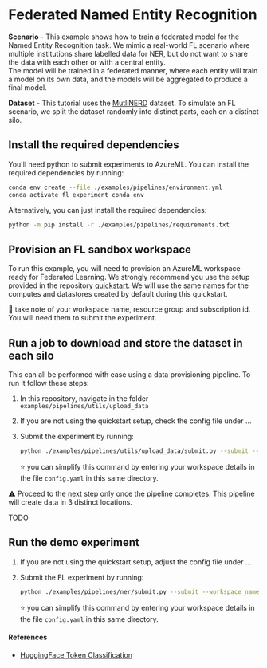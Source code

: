 # Federated Named Entity Recognition

**Scenario** - This example shows how to train a federated model for the Named Entity Recognition task. We mimic a real-world FL scenario where multiple institutions share labelled data for NER, but do not want to share the data with each other or with a central entity.  
The model will be trained in a federated manner, where each entity will train a model on its own data, and the models will be aggregated to produce a final model.

**Dataset** - This tutorial uses the [MutliNERD](https://github.com/Babelscape/multinerd/blob/master/README.md) dataset. To simulate an FL scenario, we split the dataset randomly into distinct parts, each on a distinct silo.

## Install the required dependencies

You'll need python to submit experiments to AzureML. You can install the required dependencies by running:

```bash
conda env create --file ./examples/pipelines/environment.yml
conda activate fl_experiment_conda_env
```

Alternatively, you can just install the required dependencies:

```bash
python -m pip install -r ./examples/pipelines/requirements.txt
```

## Provision an FL sandbox workspace

To run this example, you will need to provision an AzureML workspace ready for Federated Learning. We strongly recommend you use the setup provided in the repository [quickstart](../quickstart.md). We will use the same names for the computes and datastores created by default during this quickstart.

:notebook: take note of your workspace name, resource group and subscription id. You will need them to submit the experiment.

## Run a job to download and store the dataset in each silo

This can all be performed with ease using a data provisioning pipeline. To run it follow these steps:

1. In this repository, navigate in the folder `examples/pipelines/utils/upload_data`

2. If you are not using the quickstart setup, check the config file under ...

3. Submit the experiment by running:

   ```bash
   python ./examples/pipelines/utils/upload_data/submit.py --submit --example NER --workspace_name "<workspace-name>" --resource_group "<resource-group-name>" --subscription_id "<subscription-id>"
   ```

    :star: you can simplify this command by entering your workspace details in the file `config.yaml` in this same directory.

:warning: Proceed to the next step only once the pipeline completes. This pipeline will create data in 3 distinct locations.

TODO

## Run the demo experiment

1. If you are not using the quickstart setup, adjust the config file under ...

2. Submit the FL experiment by running:

   ```bash
   python ./examples/pipelines/ner/submit.py --submit --workspace_name "<workspace-name>" --resource_group "<resource-group-name>" --subscription_id "<subscription-id>"
   ```

    :star: you can simplify this command by entering your workspace details in the file `config.yaml` in this same directory.

#### References

- [HuggingFace Token Classification](https://huggingface.co/course/chapter7/2?fw=pt#token-classification)
